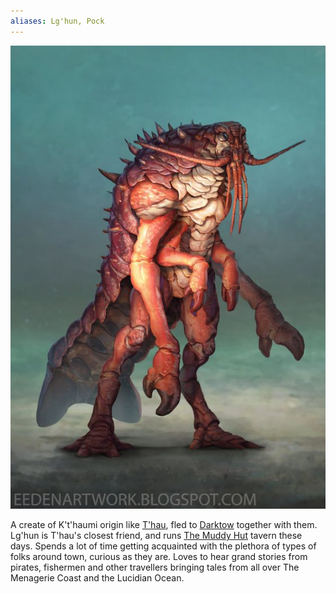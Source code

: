 ```yaml
---
aliases: Lg'hun, Pock
---
```


![lghun-pock.jpg](../../0.%20Assets/Characters/lghun-pock.jpg)

A create of K't'haumi origin like [T'hau](../The%20party/T'hau.md), fled to [Darktow](../../2.%20Locations/Darktow%20Isle/Darktow.md) together with them. Lg'hun is T'hau's closest friend, and runs [The Muddy Hut](../../2.%20Locations/Darktow%20Isle/The%20Muddy%20Hut.md) tavern these days. Spends a lot of time getting acquainted with the plethora of types of folks around town, curious as they are. Loves to hear grand stories from pirates, fishermen and other travellers bringing tales from all over The Menagerie Coast and the Lucidian Ocean.
